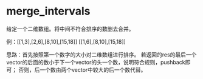 # merge_intervals

给定一个二维数组。将中间不符合排序的数删去合并。

例：[[1,3],[2,6],[8,10],[15,18]]
    [[1,6],[8,10],[15,18]]

思路：首先按照第一个数字的大小对二维数组进行排序。
     若返回的res的最后一个vector的后面的数小于下一个vector的头一个数，说明符合规则，pushback即可；
     否则，后一个数由两个vector中较大的后一个数代替。
     
